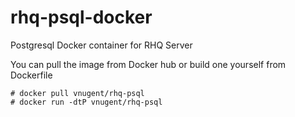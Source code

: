 rhq-psql-docker
===============

Postgresql Docker container for RHQ Server


You can pull the image from Docker hub or build one yourself from Dockerfile

```
# docker pull vnugent/rhq-psql
# docker run -dtP vnugent/rhq-psql
```
